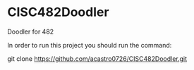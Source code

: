 # CISC482Doodler
Doodler for 482

In order to run this project you should run the command:

git clone https://github.com/acastro0726/CISC482Doodler.git

